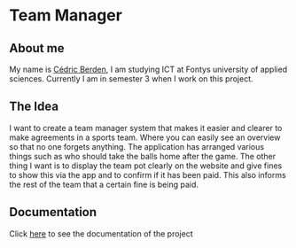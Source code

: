 # Team Manager

## About me
My name is [Cédric Berden](https://github.com/basjebasie), I am studying ICT at Fontys university of applied sciences. Currently I am in semester 3 when I work on this project.

## The Idea
I want to create a team manager system that makes it easier and clearer to make agreements in a sports team. Where you can easily see an overview so that no one forgets anything. The application has arranged various things such as who should take the balls home after the game. The other thing I want is to display the team pot clearly on the website and give fines to show this via the app and to confirm if it has been paid. This also informs the rest of the team that a certain fine is being paid.

## Documentation
Click [here](https://github.com/Team-manager-website/Portfolio/tree/main/Documents) to see the documentation of the project
